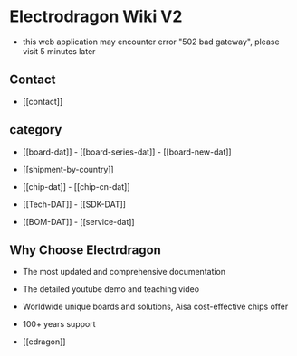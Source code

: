 
# Electrodragon Wiki V2 

- this web application may encounter error "502 bad gateway", please visit 5 minutes later

## Contact 

- [[contact]]

## category 

- [[board-dat]] - [[board-series-dat]] - [[board-new-dat]]

- [[shipment-by-country]]

- [[chip-dat]] - [[chip-cn-dat]]
  
- [[Tech-DAT]] - [[SDK-DAT]]
  
- [[BOM-DAT]] - [[service-dat]]




## Why Choose Electrdragon 

- The most updated and comprehensive documentation 
- The detailed youtube demo and teaching video 
- Worldwide unique boards and solutions, Aisa cost-effective chips offer 
- 100+ years support


- [[edragon]]